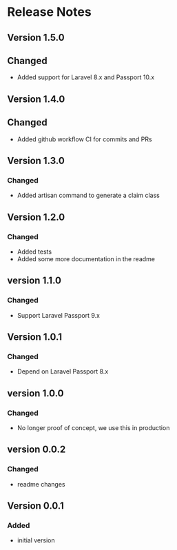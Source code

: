 # Release Notes

## Version 1.5.0
## Changed

- Added support for Laravel 8.x and Passport 10.x

## Version 1.4.0
## Changed

- Added github workflow CI for commits and PRs

## Version 1.3.0
### Changed

- Added artisan command to generate a claim class

## Version 1.2.0
### Changed

- Added tests
- Added some more documentation in the readme

## version 1.1.0
### Changed

- Support Laravel Passport 9.x

## Version 1.0.1
### Changed

- Depend on Laravel Passport 8.x

## version 1.0.0
### Changed

- No longer proof of concept, we use this in production

## version 0.0.2
### Changed

- readme changes

## Version 0.0.1
### Added
- initial version
